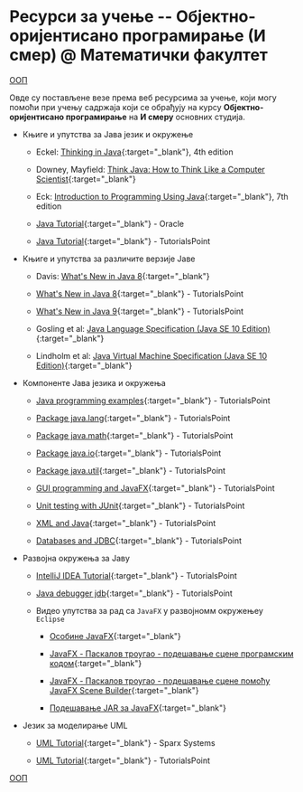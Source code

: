 # Ресурси за учење -- Објектно-оријентисано програмирање (И смер) @ Математички факултет

[ООП](/README.md)

Овде су постављене везе према веб ресурсима за учење, који могу помоћи при учењу садржаја који се обрађују на курсу **Објектно-оријентисано програмирање** на **И смеру** основних студија.

* Књиге и упутства за Јава језик и окружење

  * Eckel: [Thinking in Java](https://archive.org/details/TIJ4CcR1){:target="_blank"}, 4th edition  

  * Downey, Mayfield: [Think Java: How to Think Like a Computer Scientist](http://greenteapress.com/thinkjava6/html/index.html){:target="_blank"}  

  * Eck: [Introduction to Programming Using Java](http://math.hws.edu/javanotes/){:target="_blank"}, 7th edition

  * [Java Tutorial](https://docs.oracle.com/javase/tutorial/){:target="_blank"} - Oracle

  * [Java Tutorial](https://www.tutorialspoint.com/java/index.htm){:target="_blank"} - TutorialsPoint

* Књиге и упутства за различите верзије Јаве

  * Davis: [What's New in Java 8](https://leanpub.com/whatsnewinjava8/read){:target="_blank"}  

  * [What's New in Java 8](https://www.tutorialspoint.com/java8/index.htm){:target="_blank"} - TutorialsPoint  

  * [What's New in Java 9](https://www.tutorialspoint.com/java9/index.htm){:target="_blank"} - TutorialsPoint  

  * Gosling et al: [Java Language Specification (Java SE 10 Edition)](https://docs.oracle.com/javase/specs/jls/se10/html/index.html){:target="_blank"}

  * Lindholm et al: [Java Virtual Machine Specification (Java SE 10 Edition)](https://docs.oracle.com/javase/specs/jvms/se10/html/index.html){:target="_blank"}

* Компоненте Јава језика и окружења  

  * [Java programming examples](https://www.tutorialspoint.com/javaexamples/index.htm){:target="_blank"} - TutorialsPoint  

  * [Package java.lang](https://www.tutorialspoint.com/java/lang/index.htm){:target="_blank"} - TutorialsPoint  

  * [Package java.math](https://www.tutorialspoint.com/java/math/index.htm){:target="_blank"} - TutorialsPoint  

  * [Package java.io](https://www.tutorialspoint.com/java/io/index.htm){:target="_blank"} - TutorialsPoint  

  * [Package java.util](https://www.tutorialspoint.com/java/util/index.htm){:target="_blank"} - TutorialsPoint  

  * [GUI programming and JavaFX](https://www.tutorialspoint.com/javafx/index.htm){:target="_blank"} - TutorialsPoint

  * [Unit testing with JUnit](https://www.tutorialspoint.com/junit/){:target="_blank"} - TutorialsPoint  

  * [XML and Java](https://www.tutorialspoint.com/java_xml/index.htm){:target="_blank"} - TutorialsPoint

  * [Databases and JDBC](http://www.tutorialspoint.com/jdbc/){:target="_blank"} - TutorialsPoint

* Развојна окружења за Јаву

  * [IntelliJ IDEA Tutorial](https://www.tutorialspoint.com/intellij_idea/index.htm){:target="_blank"} - TutorialsPoint

  * [Java debugger jdb](https://www.tutorialspoint.com/jdb/index.htm){:target="_blank"} - TutorialsPoint  

  * Видео упутства за рад са `JavaFX` у развојномм окружењеу `Eclipse`

    * [Особине JavaFX](https://www.youtube.com/watch?v=Y-c978bikns&index=4&t=0s&list=PL4uJwj46TjzPI5jJ-D-tx9gW_3ZUnjp1B){:target="_blank"}

    * [JavaFX - Паскалов троугао - подешавање сцене програмским кодом](https://www.youtube.com/watch?v=TMaE7L9aaLU&index=5&t=0s&list=PL4uJwj46TjzPI5jJ-D-tx9gW_3ZUnjp1B){:target="_blank"}

    * [JavaFX - Паскалов троугао - подешавање сцене помоћу JavaFX Scene Builder](https://www.youtube.com/watch?v=TMaE7L9aaLU&index=5&t=0s&list=PL4uJwj46TjzPI5jJ-D-tx9gW_3ZUnjp1B){:target="_blank"}

    * [Подешавање JAR за JavaFX](https://www.youtube.com/watch?v=QMD0JHiz6PQ&index=2&t=0s&list=PL4uJwj46TjzPI5jJ-D-tx9gW_3ZUnjp1B){:target="_blank"}

* Језик за моделирање UML

  * [UML Tutorial](https://www.sparxsystems.com/resources/uml2_tutorial/index.html){:target="_blank"}  - Sparx Systems

  * [UML Tutorial](http://www.tutorialspoint.com/uml/){:target="_blank"}  - TutorialsPoint

[ООП](/README.md)
